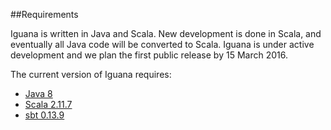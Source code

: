 
<div markdown="1">

##Requirements

<p>Iguana is written in Java and Scala. New development is done in Scala,
and eventually all Java code will be converted to Scala. Iguana is under active 
development and we plan the first public release by 15 
March 2016.</p>

<p>The current version of Iguana requires:</p>

- [Java 8](http://www.oracle.com/technetwork/java/javase/downloads/jdk8-downloads-2133151.html)
- [Scala 2.11.7](http://scala-lang.org/download/2.11.7.html)
- [sbt 0.13.9](http://www.scala-sbt.org/download.html)

</div>
